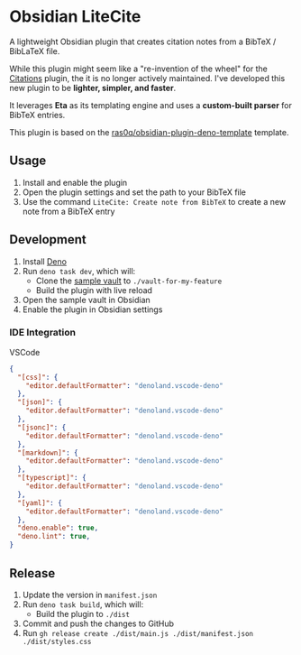 # Obsidian LiteCite

A lightweight Obsidian plugin that creates citation notes from a BibTeX / BibLaTeX file.

While this plugin might seem like a "re-invention of the wheel" for the [Citations] plugin, the it is no longer actively maintained. I've developed this new plugin to be **lighter, simpler, and faster**.

It leverages **Eta** as its templating engine and uses a **custom-built parser** for BibTeX entries.

This plugin is based on the [ras0q/obsidian-plugin-deno-template] template.

## Usage

1. Install and enable the plugin
2. Open the plugin settings and set the path to your BibTeX file
3. Use the command `LiteCite: Create note from BibTeX` to create a new note from a BibTeX entry

## Development

1. Install [Deno]
2. Run `deno task dev`, which will:
   - Clone the [sample vault] to `./vault-for-my-feature`
   - Build the plugin with live reload
3. Open the sample vault in Obsidian
4. Enable the plugin in Obsidian settings

### IDE Integration

VSCode

```json:settings.json
{
  "[css]": {
    "editor.defaultFormatter": "denoland.vscode-deno"
  },
  "[json]": {
    "editor.defaultFormatter": "denoland.vscode-deno"
  },
  "[jsonc]": {
    "editor.defaultFormatter": "denoland.vscode-deno"
  },
  "[markdown]": {
    "editor.defaultFormatter": "denoland.vscode-deno"
  },
  "[typescript]": {
    "editor.defaultFormatter": "denoland.vscode-deno"
  },
  "[yaml]": {
    "editor.defaultFormatter": "denoland.vscode-deno"
  },
  "deno.enable": true,
  "deno.lint": true,
}
```

## Release

1. Update the version in `manifest.json`
2. Run `deno task build`, which will:
   - Build the plugin to `./dist`
3. Commit and push the changes to GitHub
4. Run `gh release create ./dist/main.js ./dist/manifest.json ./dist/styles.css`

[Citations]: https://github.com/hans/obsidian-citation-plugin
[ras0q/obsidian-plugin-deno-template]: https://github.com/ras0q/obsidian-plugin-deno-template
[Deno]: https://deno.com
[sample vault]: https://github.com/kepano/kepano-obsidian

